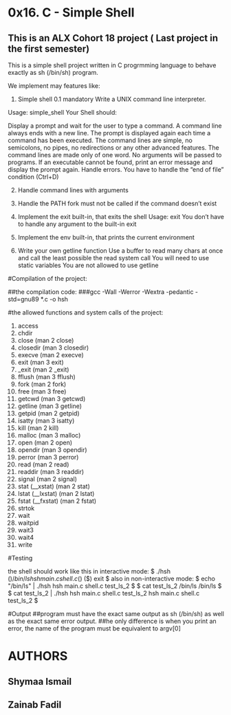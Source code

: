 # 0x16. C - Simple Shell

## This is an ALX Cohort 18 project ( Last project in the first semester)

This is a simple shell project written in C progrmming language to behave exactly as sh (/bin/sh) program.

We implement may features like:
1. Simple shell 0.1
mandatory
Write a UNIX command line interpreter.

Usage: simple_shell
Your Shell should:

Display a prompt and wait for the user to type a command. A command line always ends with a new line.
The prompt is displayed again each time a command has been executed.
The command lines are simple, no semicolons, no pipes, no redirections or any other advanced features.
The command lines are made only of one word. No arguments will be passed to programs.
If an executable cannot be found, print an error message and display the prompt again.
Handle errors.
You have to handle the “end of file” condition (Ctrl+D)

2. Handle command lines with arguments

3. Handle the PATH
    fork must not be called if the command doesn’t exist
4. Implement the exit built-in, that exits the shell
Usage: exit
You don’t have to handle any argument to the built-in exit

5. Implement the env built-in, that prints the current environment

6. Write your own getline function
Use a buffer to read many chars at once and call the least possible the read system call
You will need to use static variables
You are not allowed to use getline

#Compilation of the project:

##the compilation code:
###gcc -Wall -Werror -Wextra -pedantic -std=gnu89 *.c -o hsh

#the allowed functions and system calls of the project:

1. access
2. chdir
3. close (man 2 close)
4. closedir (man 3 closedir)
5. execve (man 2 execve)
6. exit (man 3 exit)
7. _exit (man 2 _exit)
8. fflush (man 3 fflush)
9. fork (man 2 fork)
10. free (man 3 free)
11. getcwd (man 3 getcwd)
12. getline (man 3 getline)
13. getpid (man 2 getpid)
14. isatty (man 3 isatty)
15. kill (man 2 kill)
16. malloc (man 3 malloc)
17. open (man 2 open)
18. opendir (man 3 opendir)
19. perror (man 3 perror)
20. read (man 2 read)
21. readdir (man 3 readdir)
22. signal (man 2 signal)
23. stat (__xstat) (man 2 stat)
24. lstat (__lxstat) (man 2 lstat)
25. fstat (__fxstat) (man 2 fstat)
26. strtok
27. wait
28. waitpid
29. wait3
30. wait4
31. write

#Testing

the shell should work like this in interactive mode:
$ ./hsh
($) /bin/ls
hsh main.c shell.c
($)
($) exit
$
also in non-interactive mode:
$ echo "/bin/ls" | ./hsh
hsh main.c shell.c test_ls_2
$
$ cat test_ls_2
/bin/ls
/bin/ls
$
$ cat test_ls_2 | ./hsh
hsh main.c shell.c test_ls_2
hsh main.c shell.c test_ls_2
$

#Output
##program must have the exact same output as sh (/bin/sh) as well as the exact same error output.
##he only difference is when you print an error, the name of the program must be equivalent to argv[0]

# AUTHORS

## Shymaa Ismail
## Zainab Fadil
